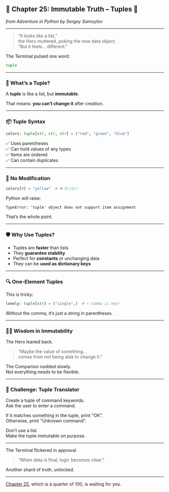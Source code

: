 ## 🧊 Chapter 25: Immutable Truth – Tuples 🔐  
*from *Adventure in Python* by Sergey Samoylov*

---

> “It looks like a list,”  
> the Hero muttered, poking the new data object.  
> “But it feels... different.”

The Terminal pulsed one word:  
```python
tuple
```

---

### 🧱 What’s a Tuple?

A **tuple** is like a list, but **immutable**.

That means: **you can’t change it** after creation.

---

### 📦 Tuple Syntax

```python
colors: tuple[str, str, str] = ("red", "green", "blue")
```

✅ Uses parentheses  
✅ Can hold values of any types  
✅ Items are ordered  
✅ Can contain duplicates

---

### 🚫 No Modification

```python
colors[0] = "yellow"  # ❌ Error!
```

Python will raise:

```text
TypeError: 'tuple' object does not support item assignment
```

That’s the whole point.

---

### 🛡 Why Use Tuples?

- Tuples are **faster** than lists  
- They **guarantee stability**  
- Perfect for **constants** or unchanging data  
- They can be **used as dictionary keys**

---

### 🔍 One-Element Tuples

This is tricky:

```python
lonely: tuple[str] = ("single",)  # ← Comma is key!
```

Without the comma, it’s just a string in parentheses.

---

### 🧙‍♂️ Wisdom in Immutability

The Hero leaned back.

> “Maybe the value of something…  
> comes from not being able to change it.”

The Companion nodded slowly.  
Not everything needs to be flexible.

---

### 🎯 Challenge: Tuple Translator

Create a tuple of command keywords.  
Ask the user to enter a command.

If it matches something in the tuple, print "OK".  
Otherwise, print "Unknown command".

Don't use a list.  
Make the tuple immutable on purpose.

---

The Terminal flickered in approval.

> “When data is final, logic becomes clear.”

Another shard of truth, unlocked.

---

[Chapter 25](Chapter_25.md), which is a quarter of 100, is waiting for you.
